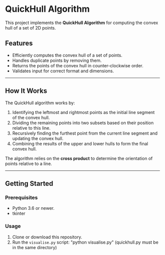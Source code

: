# QuickHull Algorithm

This project implements the **QuickHull Algorithm** for computing the convex hull of a set of 2D points.
## Features

- Efficiently computes the convex hull of a set of points.
- Handles duplicate points by removing them.
- Returns the points of the convex hull in counter-clockwise order.
- Validates input for correct format and dimensions.

---

## How It Works

The QuickHull algorithm works by:

1. Identifying the leftmost and rightmost points as the initial line segment of the convex hull.
2. Dividing the remaining points into two subsets based on their position relative to this line.
3. Recursively finding the furthest point from the current line segment and updating the convex hull.
4. Combining the results of the upper and lower hulls to form the final convex hull.

The algorithm relies on the **cross product** to determine the orientation of points relative to a line.

---

## Getting Started

### Prerequisites

- Python 3.6 or newer.
- tkinter

### Usage

1. Clone or download this repository.
2. Run the `visualise.py` script:   "python visualise.py" (quickhull.py must be in the same directory)